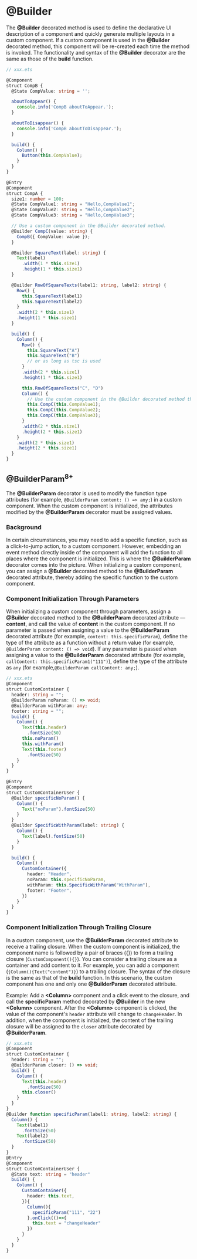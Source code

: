 # @Builder


The **@Builder** decorated method is used to define the declarative UI description of a component and quickly generate multiple layouts in a custom component. If a custom component is used in the **@Builder** decorated method, this component will be re-created each time the method is invoked. The functionality and syntax of the **@Builder** decorator are the same as those of the **build** function.


```ts
// xxx.ets

@Component
struct CompB {
  @State CompValue: string = '';

  aboutToAppear() {
    console.info('CompB aboutToAppear.');
  }

  aboutToDisappear() {
    console.info('CompB aboutToDisappear.');
  }

  build() {
    Column() {
      Button(this.CompValue);
    }
  }
}

@Entry
@Component
struct CompA {
  size1: number = 100;
  @State CompValue1: string = "Hello,CompValue1";
  @State CompValue2: string = "Hello,CompValue2";
  @State CompValue3: string = "Hello,CompValue3";

  // Use a custom component in the @Builder decorated method.
  @Builder CompC(value: string) {
    CompB({ CompValue: value });
  }

  @Builder SquareText(label: string) {
    Text(label)
      .width(1 * this.size1)
      .height(1 * this.size1)
  }

  @Builder RowOfSquareTexts(label1: string, label2: string) {
    Row() {
      this.SquareText(label1)
      this.SquareText(label2)
    }
    .width(2 * this.size1)
    .height(1 * this.size1)
  }

  build() {
    Column() {
      Row() {
        this.SquareText("A")
        this.SquareText("B")
        // or as long as tsc is used
      }
      .width(2 * this.size1)
      .height(1 * this.size1)

      this.RowOfSquareTexts("C", "D")
      Column() {
        // Use the custom component in the @Builder decorated method three times.
        this.CompC(this.CompValue1);
        this.CompC(this.CompValue2);
        this.CompC(this.CompValue3);
      }
      .width(2 * this.size1)
      .height(2 * this.size1)
    }
    .width(2 * this.size1)
    .height(2 * this.size1)
  }
}
```
## @BuilderParam<sup>8+<sup>
The **@BuilderParam** decorator is used to modify the function type attributes (for example, `@BuilderParam content: () => any;`) in a custom component. When the custom component is initialized, the attributes modified by the **@BuilderParam** decorator must be assigned values.

### Background

In certain circumstances, you may need to add a specific function, such as a click-to-jump action, to a custom component. However, embedding an event method directly inside of the component will add the function to all places where the component is initialized. This is where the **@BuilderParam** decorator comes into the picture. When initializing a custom component, you can assign a **@Builder** decorated method to the **@BuilderParam** decorated attribute, thereby adding the specific function to the custom component.

### Component Initialization Through Parameters
When initializing a custom component through parameters, assign a **@Builder** decorated method to the **@BuilderParam** decorated attribute — **content**, and call the value of **content** in the custom component. If no parameter is passed when assigning a value to the **@BuilderParam** decorated attribute (for example, `content: this.specificParam`), define the type of the attribute as a function without a return value (for example, `@BuilderParam content: () => void`). If any parameter is passed when assigning a value to the **@BuilderParam** decorated attribute (for example, `callContent: this.specificParam1("111")`), define the type of the attribute as `any` (for example,`@BuilderParam callContent: any;`).

```ts
// xxx.ets
@Component
struct CustomContainer {
  header: string = "";
  @BuilderParam noParam: () => void;
  @BuilderParam withParam: any;
  footer: string = "";
  build() {
    Column() {
      Text(this.header)
        .fontSize(50)
      this.noParam()
      this.withParam()
      Text(this.footer)
        .fontSize(50)
    }
  }
}

@Entry
@Component
struct CustomContainerUser {
  @Builder specificNoParam() {
    Column() {
      Text("noParam").fontSize(50)
    }
  }
  @Builder SpecificWithParam(label: string) {
    Column() {
      Text(label).fontSize(50)
    }
  }

  build() {
    Column() {
      CustomContainer({
        header: "Header",
        noParam: this.specificNoParam,
        withParam: this.SpecificWithParam("WithParam"),
        footer: "Footer",
      })
    }
  }
}
```
### Component Initialization Through Trailing Closure
In a custom component, use the **@BuilderParam** decorated attribute to receive a trailing closure. When the custom component is initialized, the component name is followed by a pair of braces ({}) to form a trailing closure (`CustomComponent(){}`). You can consider a trailing closure as a container and add content to it. For example, you can add a component (`{Column(){Text("content")}`) to a trailing closure. The syntax of the closure is the same as that of the **build** function. In this scenario, the custom component has one and only one **@BuilderParam** decorated attribute.

Example: Add a **\<Column>** component and a click event to the closure, and call the **specificParam** method decorated by **@Builder** in the new **\<Column>** component. After the **\<Column>** component is clicked, the value of the component's `header` attribute will change to `changeHeader`. In addition, when the component is initialized, the content of the trailing closure will be assigned to the `closer` attribute decorated by **@BuilderParam**.
```ts
// xxx.ets
@Component
struct CustomContainer {
  header: string = "";
  @BuilderParam closer: () => void;
  build() {
    Column() {
      Text(this.header)
        .fontSize(50)
      this.closer()
    }
  }
}
@Builder function specificParam(label1: string, label2: string) {
  Column() {
    Text(label1)
      .fontSize(50)
    Text(label2)
      .fontSize(50)
  }
}
@Entry
@Component
struct CustomContainerUser {
  @State text: string = "header"
  build() {
    Column() {
      CustomContainer({
        header: this.text,
      }){
        Column(){
          specificParam("111", "22")
        }.onClick(()=>{
          this.text = "changeHeader"
        })
      }
    }
  }
}
```
